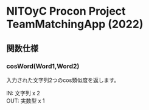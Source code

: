 # NITOyC Procon Project TeamMatchingApp (2022)

## 関数仕様
### cosWord(Word1,Word2)
入力された文字列2つのcos類似度を返します。  

IN: 文字列 x 2  
OUT: 実数型 x 1  